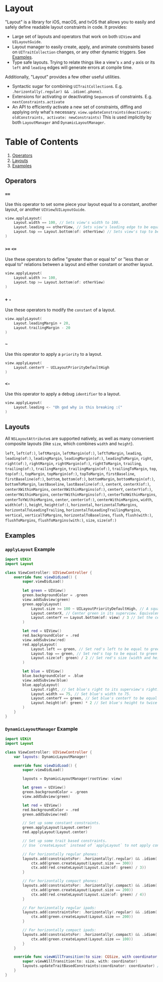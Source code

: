 # Layout

"Layout" is a library for iOS, macOS, and tvOS that allows you to easily and safely define readable layout constraints in code. It provides:

* Large set of layouts and operators that work on both `UIView` and `UILayoutGuide`.
* Layout manager to easily create, apply, and animate constraints based on `UITraitCollection` changes, or any other dynamic triggers. See [Examples](#examples).
* Type safe layouts. Trying to relate things like a view's `x` and `y` axis or its `left` and `leading` edges will generate errors at compile time.

Additionally, "Layout" provides a few other useful utilities.

* Syntactic sugar for combining `UITraitCollection`s. E.g. `.horizontally(.regular) && .idiom(.phone)`.
* Extensions for activating or deactivating `Sequence`s of constraints. E.g. `nextConstraints.activate`
* An API to efficiently activate a new set of constraints, diffing and applying only what's necessary. `view.updateConstraints(deactivate: oldConstraints, activate: newConstraints)` This is used implicitly by both `LayoutManager` and `DynamicLayoutManager`.

# Table of Contents
1. [Operators](#operators)
2. [Layouts](#layouts)
3. [Examples](#examples)

## Operators

### `==`

Use this operator to set some piece your layout equal to a constant, another layout, or another `UIView`/`UILayoutGuide`.

```swift
view.applyLayout(
    Layout.width == 100, // Sets view's width to 100.
    Layout.leading == otherView, // Sets view's leading edge to be equal to otherViews's leading edge.
    Layout.top == Layout.bottom(of: otherView) // Sets view's top to be equal to otherView's bottom.
)
```

### `>=` `<=`

Use these operators to define "greater than or equal to" or "less than or equal to" relations between a layout and either constant or another layout.

```swift
view.applyLayout(
    Layout.width >= 100,
    Layout.top >= Layout.bottom(of: otherView)
)
```

### `+` `-`

Use these operators to modify the `constant` of a layout.

```swift
view.applyLayout(
    Layout.leadingMargin + 20,
    Layout.trailingMargin - 20
)
```

### `~`

Use this operator to apply a `priority` to a layout.

```swift
view.applyLayout(
    Layout.centerY ~ UILayoutPriorityDefaultHigh
)
```

### `<-`

Use this operator to apply a debug `identifier` to a layout.

```swift
view.applyLayout(
    Layout.leading <- "Oh god why is this breaking :("
)
```

## Layouts

All `NSLayoutAttribute`s are supported natively, as well as many convenient composite layouts (like `size`, which combines `width` and `height`).

`left`, `left(of:)`, `leftMargin`, `leftMargin(of:)`, `leftToMargin`, `leading`, `leading(of:)`, `leadingMargin`, `leadingMargin(of:)`, `leadingToMargin`, `right`, `right(of:)`, `rightMargin`, `rightMargin(of:)`, `rightToMargin`, `trailing`, `trailing(of:)`, `trailingMargin`, `trailingMargin(of:)`, `trailingToMargin`, `top`, `top(of:)`, `topMargin`, `topMargin(of:)`, `topToMargin`, `firstBaseline`, `firstBaseline(of:)`, `bottom`, `bottom(of:)`, `bottomMargin`, `bottomMargin(of:)`, `bottomToMargin`, `lastBaseline`, `lastBaseline(of:)`, `centerX`, `centerX(of:)`, `centerXWithinMargins`, `centerXWithinMargins(of:)`, `centerY`, `centerY(of:)`, `centerYWithinMargins`, `centerYWithinMargins(of:)`, `centerToXWithinMargins`, `centerToYWithinMargins`, `center`, `center(of:)`, `centerWithinMargins`, `width`, `width(of:)`, `height`, `height(of:)`, `horizontal`, `horizontalToMargins`, `horizontalToLeadingTrailing`, `horizontalToLeadingTrailingMargins`, `vertical`, `verticalToMargins`, `horizontalToBaselines`, `flush`, `flush(with:)`, `flushToMargins`, `flushToMargins(with:)`, `size`, `size(of:)`

## Examples

### `applyLayout` Example

```swift
import UIKit
import Layout

class ViewController: UIViewController {
    override func viewDidLoad() {
        super.viewDidLoad()
        
        let green = UIView()
        green.backgroundColor = .green
        view.addSubview(green)
        green.applyLayout(
            Layout.size >= 100 ~ UILayoutPriorityDefaultHigh, // A square, at least 100 points in size, at a high priority.
            Layout.centerX, // Center green in its superview. Equivalent to: `Layout.centerX(of: view)`
            Layout.centerY == Layout.bottom(of: view) / 3 // Set the centerY of green to be a third of the way down the screen.
        )

        let red = UIView()
        red.backgroundColor = .red
        view.addSubview(red)
        red.applyLayout(
            Layout.left == green, // Set red's left to be equal to green's left.
            Layout.top == green, // Set red's top to be equal to green's top.
            Layout.size(of: green) / 2 // Set red's size (width and height) to be half of green's.
        )

        let blue = UIView()
        blue.backgroundColor = .blue
        view.addSubview(blue)
        blue.applyLayout(
            Layout.right, // Set blue's right to its superview's right.
            Layout.width == 75, // Set blue's width to 75.
            Layout.centerY == green, // Set blue's centerY to be equal to green's.
            Layout.height(of: green) * 2 // Set blue's height to twice green's height.
        )
    }
}
```

### `DynamicLayoutManager` Example

```swift
import UIKit
import Layout

class ViewController: UIViewController {
    var layouts: DynamicLayoutManager!

    override func viewDidLoad() {
        super.viewDidLoad()

        layouts = DynamicLayoutManager(rootView: view)

        let green = UIView()
        green.backgroundColor = .green
        view.addSubview(green)

        let red = UIView()
        red.backgroundColor = .red
        green.addSubview(red)

        // Set up some constant constraints.
        green.applyLayout(Layout.center)
        red.applyLayout(Layout.center)

        // Set up some trait based constraints.
        // Use `createLayout` instead of `applyLayout` to not apply constraints immediately.

        // For horizontally regular phones:
        layouts.add(constraintsFor: .horizontally(.regular) && .idiom(.phone)) { ctx in
            ctx.add(green.createLayout(Layout.size == 300))
            ctx.add(red.createLayout(Layout.size(of: green) / 3))
        }

        // For horizontally compact phones:
        layouts.add(constraintsFor: .horizontally(.compact) && .idiom(.phone)) { ctx in
            ctx.add(green.createLayout(Layout.size == 200))
            ctx.add(red.createLayout(Layout.size(of: green) / 4))
        }

        // For horizontally regular ipads:
        layouts.add(constraintsFor: .horizontally(.regular) && .idiom(.pad)) { ctx in
            ctx.add(green.createLayout(Layout.size == 200))
        }

        // For horizontally compact ipads:
        layouts.add(constraintsFor: .horizontally(.compact) && .idiom(.pad)) { ctx in
            ctx.add(green.createLayout(Layout.size == 100))
        }
    }

    override func viewWillTransition(to size: CGSize, with coordinator: UIViewControllerTransitionCoordinator) {
        super.viewWillTransition(to: size, with: coordinator)
        layouts.updateTraitBasedConstraints(coordinator: coordinator) // Animates the layouts changes alongside the coordinator.
    }
}
```
